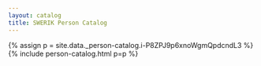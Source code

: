 ```yaml
---
layout: catalog
title: SWERIK Person Catalog
---
```

{% assign p = site.data._person-catalog.i-P8ZPJ9p6xnoWgmQpdcndL3 %}
{% include person-catalog.html p=p %}

